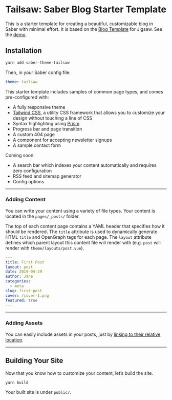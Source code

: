 # Tailsaw: Saber Blog Starter Template

This is a starter template for creating a beautiful, customizable blog in Saber with minimal effort. It is based on the [Blog Template](https://github.com/tightenco/jigsaw-blog-template) for Jigsaw. See the [demo](http://tailsaw.saber.land).

## Installation

```bash
yarn add saber-theme-tailsaw
```

Then, in your Saber config file:

```yml
theme: tailsaw
```

This starter template includes samples of common page types, and comes pre-configured with:

- A fully responsive theme
- [Tailwind CSS](https://tailwindcss.com/), a utility CSS framework that allows you to customize your design without touching a line of CSS
- Syntax highlighting using [Prism](https://prismjs.com)
- Progress bar and page transition
- A custom 404 page
- A component for accepting newsletter signups
- A sample contact form

Coming soon:

- A search bar which indexes your content automatically and requires zero configuration
- RSS feed and sitemap generator
- Config options

---

### Adding Content

You can write your content using a variety of file types. Your content is located in the `pages/_posts/` folder.

The top of each content page contains a YAML header that specifies how it should be rendered. The `title` attribute is used to dynamically generate HTML `title` and OpenGraph tags for each page. The `layout` attribute defines which parent layout this content file will render with (e.g. `post` will render with `theme/layouts/post.vue`).

```yaml
---
title: First Post
layout: post
date: 2019-04-29
author: Jane
categories:
  - meta
slug: first-post
cover: /cover-1.png
featured: true
---

```

---

### Adding Assets

You can easily include assets in your posts, just by [linking to their relative location](https://saber.land/docs/images-fonts-and-files.html). 

---

## Building Your Site

Now that you know how to customize your content, let’s build the site.

```bash
yarn build
```

Your built site is under `public/`.
